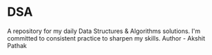 # DSA
A repository for my daily Data Structures &amp; Algorithms solutions. I'm committed to consistent practice to sharpen my skills.
Author - Akshit Pathak
